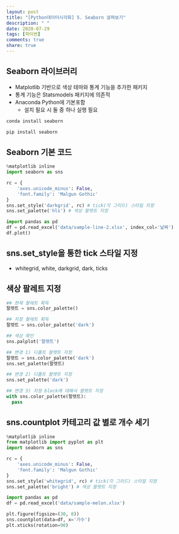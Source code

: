 ```yaml
---
layout: post
title: "[Python데이터시각화] 5. Seaborn 살펴보기"
description: " "
date: 2020-07-29
tags: [파이썬]
comments: true
share: true
---
```



## Seaborn 라이브러리

- Matplotlib 기반으로 색상 테마와 통계 기능을 추가한 패키지
- 통계 기능은 Statsmodels 패키지에 의존적
- Anaconda Python에 기본포함
  - 설치 필요 시 둘 중 하나 실행 필요

```bash
conda install seaborn
```

```bash
pip install seaborn
```

## Seaborn 기본 코드

```python
%matplotlib inline
import seaborn as sns

rc = {
    'axes.unicode_minus': False,
    'font.family': 'Malgun Gothic'
}
sns.set_style('darkgrid', rc) # tick(각 그리드) 스타일 지정
sns.set_palette('hls') # 색상 팔렛트 지정

import pandas as pd
df = pd.read_excel('data/sample-line-2.xlsx', index_col='날짜')
df.plot()
```

## sns.set_style을 통한 tick 스타일 지정

- whitegrid, white, darkgrid, dark, ticks

## 색상 팔레트 지정

```python
## 현재 팔레트 획득
팔렛트 = sns.color_palette()

## 지정 팔레트 획득
팔렛트 = sns.color_palette('dark')

## 색상 확인
sns.palplot('팔렛트')

## 변경 1) 디폴트 팔렛트 지정
팔렛트 = sns.color_palette('dark')
sns.set_palette(팔렛트)

## 변경 2) 디폴트 팔렛트 지정
sns.set_palette('dark')

## 변경 3) 지정 block에 대해서 팔렛트 지정
with sns.color_palette(팔렛트):
  pass
```

## sns.countplot 카테고리 값 별로 개수 세기

```python
%matplotlib inline
from matplotlib import pyplot as plt
import seaborn as sns

rc = {
    'axes.unicode_minus': False,
    'font.family': 'Malgun Gothic'
}
sns.set_style('whitegrid', rc) # tick(각 그리드) 스타일 지정
sns.set_palette('bright') # 색상 팔렛트 지정

import pandas as pd
df = pd.read_excel('data/sample-melon.xlsx')

plt.figure(figsize=(30, 8))
sns.countplot(data=df, x='가수')
plt.xticks(rotation=90)
```
